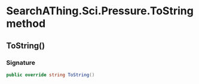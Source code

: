 # SearchAThing.Sci.Pressure.ToString method
## ToString()
### Signature
```csharp
public override string ToString()
```

